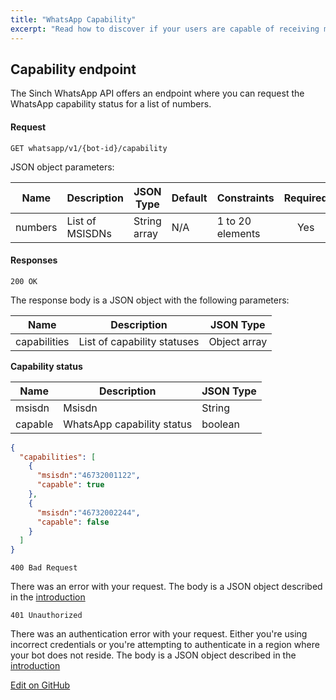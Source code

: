 ```yaml
---
title: "WhatsApp Capability"
excerpt: "Read how to discover if your users are capable of receiving messages via WhatsApp."
---
```


## Capability endpoint

The Sinch WhatsApp API offers an endpoint where you can request the WhatsApp capability status for a
list of numbers.

#### Request

`GET whatsapp/v1/{bot-id}/capability`

JSON object parameters:

| Name    | Description                      | JSON Type    | Default    | Constraints           | Required |
| ------- | -------------------------------- | ------------ | ---------- | --------------------- | :------: |
| numbers | List of MSISDNs                  | String array | N/A        | 1 to 20 elements      | Yes      |

#### Responses

`200 OK`

The response body is a JSON object with the following parameters:

|Name        | Description                         | JSON Type    |
|------------|------------------------------------ |--------------|
|capabilities| List of capability statuses         | Object array |

**Capability status**

|Name        | Description                         | JSON Type    |
|------------|------------------------------------ |--------------|
|msisdn      | Msisdn                              | String       |
|capable     | WhatsApp capability status          | boolean      |

```json
{
  "capabilities": [
    {
      "msisdn":"46732001122",
      "capable": true
    },
    {
      "msisdn":"46732002244",
      "capable": false
    }
  ]
}
```

`400 Bad Request`

There was an error with your request. The body is a JSON object described in the [introduction](doc:whatsapp-introduction#section-http-errors)

`401 Unauthorized`

There was an authentication error with your request. Either you're using incorrect credentials or you're attempting to authenticate
in a region where your bot does not reside. The body is a JSON object described in the [introduction](doc:whatsapp-introduction#section-http-errors)


<a class="gitbutton pill" target="_blank" href="https://github.com/sinch/docs/blob/master/docs/whatsapp/whatsapp-http-rest/whatsapp-capability.md"><span class="fab fa-github"></span>Edit on GitHub</a>